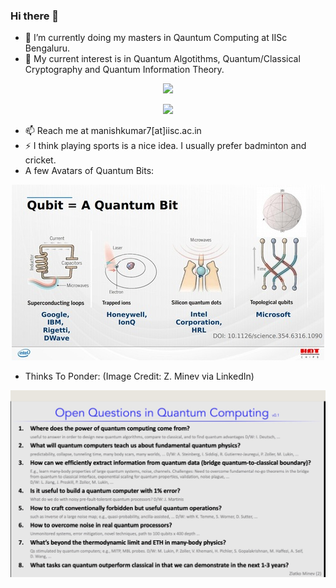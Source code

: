 ### Hi there 👋

- 🔭 I’m currently doing my masters in Qauntum Computing at IISc Bengaluru.
- 🌱 My current interest is in Quantum Algotithms, Quantum/Classical Cryptography and Quantum Information Theory.
<p align="center">
  <img src="https://github-readme-stats-sigma-five.vercel.app/api?username=108mk&show_icons=true&theme=radical">
</p>
<p align="center">
  <a href="https://github.com/108mk/github-readme-stats">
    <img src="https://github-readme-stats-sigma-five.vercel.app/api/top-langs/?username=108mk&layout=compact&theme=radical"/>
  </a>
  <br/>
</p>

- 📫 Reach me at manishkumar7[at]iisc.ac.in
- ⚡ I think playing sports is a nice idea. I usually prefer badminton and cricket. 
- A few Avatars of Quantum Bits:

 <p align="center">
  <img src="https://github.com/108mk/108mk.github.io/blob/c9afe1f6a105cc076a29bfb5f84ebee8702a84e2/images/4-qubit-types-resized.jpg">
</p>

- Thinks To Ponder: (Image Credit: Z. Minev via LinkedIn)

<p align="center">
  <img src="https://github.com/108mk/108mk.github.io/blob/52225b73397fb6c57f781402663c76b03fb5b6d3/old_version/demo%20pics/z_minev_openQ_problem.jpg">
</p>

<!--- #- 👯 I also keep 
<!--- #- 🤔 I’m looking for help with ... 
<!--- #- 💬 Ask me about ... 

